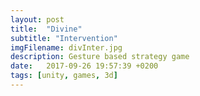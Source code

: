 ```yaml
---
layout: post
title:  "Divine"
subtitle: "Intervention"
imgFilename: divInter.jpg
description: Gesture based strategy game
date:   2017-09-26 19:57:39 +0200
tags: [unity, games, 3d]
---
```

